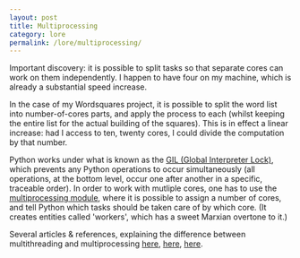 ```yaml
---
layout: post
title: Multiprocessing
category: lore
permalink: /lore/multiprocessing/
---
```


Important discovery: it is possible to split tasks so that separate cores can work on them independently. I happen to have four on my machine, which is already a substantial speed increase. 

In the case of my Wordsquares project, it is possible to split the word list into number-of-cores parts, and apply the process to each (whilst keeping the entire list for the actual building of the squares). This is in effect a linear increase: had I access to ten, twenty cores, I could divide the computation by that number.

Python works under what is known as the [GIL (Global Interpreter Lock)](https://en.wikipedia.org/wiki/Global_interpreter_lock), which prevents any Python operations to occur simultaneously (all operations, at the bottom level, occur one after another in a specific, traceable order). In order to work with mutliple cores, one has to use the [multiprocessing module](https://docs.python.org/3.5/library/multiprocessing.html), where it is possible to assign a number of cores, and tell Python which tasks should be taken care of by which core. (It creates entities called 'workers', which has a sweet Marxian overtone to it.)

Several articles & references, explaining the difference between multithreading and multiprocessing [here](https://www.quantstart.com/articles/Parallelising-Python-with-Threading-and-Multiprocessing), [here](https://timber.io/blog/multiprocessing-vs-multithreading-in-python-what-you-need-to-know/https://timber.io/blog/multiprocessing-vs-multithreading-in-python-what-you-need-to-know/), [here](https://stackoverflow.com/questions/3044580/multiprocessing-vs-threading-python).



